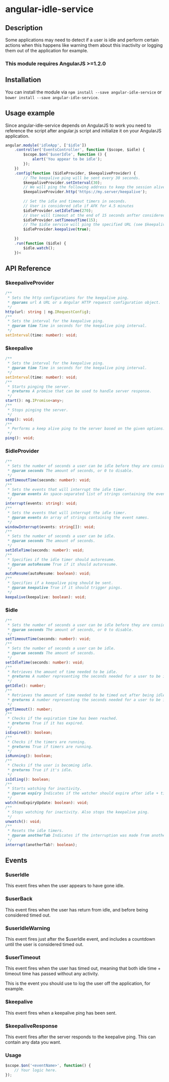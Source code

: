 # angular-idle-service

## Description
Some applications may need to detect if a user is idle and perform certain actions when this happens like warning them about this inactivity or logging them out of the application for example.

### This module requires AngularJS >=1.2.0

## Installation
You can install the module via `npm install --save angular-idle-service` or `bower install --save angular-idle-service`.


## Usage example
Since angular-idle-service depends on AngularJS to work you need to reference the script after angular.js script and initialize it on your AngularJS application.

```javascript
angular.module('idleApp', ['$idle'])
    .controller('EventsController', function ($scope, $idle) {
        $scope.$on('$userIdle', function () {
            alert('You appear to be idle');
        }); 
    })
    .config(function ($idleProvider, $keepaliveProvider) {
        // The keepalive ping will be sent every 30 seconds.
        $keepaliveProvider.setInterval(30);
        // We will ping the following address to keep the session alive.
        $keepaliveProvider.http('https://my.server/keepalive');
        
        // Set the idle and timeout timers in seconds.
        // User is considered idle if AFK for 4.5 minutes
        $idleProvider.setIdleTime(270);
        // User will timeout at the end of 15 seconds anfter considered idle.
        $idleProvider.setTimeoutTime(15); 
        // The $idle service will ping the specified URL (see $keepaliveProvider.http) to keep the session alive.
        $idleProvider.keepalive(true);
        
    })
    .run(function ($idle) {
        $idle.watch();
    })<
```

## API Reference
### $keepaliveProvider
```typescript
/**
 * Sets the http configurations for the keepalive ping.
 * @params url A URL or a Angular HTTP requesct configuration object.
 */
http(url: string | ng.IRequestConfig);
/**
 * Sets the interval for the keepalive ping.
 * @param time Time in seconds for the keepalive ping interval.
 */
setInterval(time: number): void;
```

### $keepalive
```typescript
/**
 * Sets the interval for the keepalive ping.
 * @param time Time in seconds for the keepalive ping interval.
 */
setInterval(time: number): void;
/**
 * Starts pinging the server.
 * @returns A promise that can be used to handle server response.
 */
start(): ng.IPromise<any>;
/**
 * Stops pinging the server.
 */
stop(): void;
/**
 * Performs a keep alive ping to the server based on the given options.
 */
ping(): void;
```

### $idleProvider
```typescript
/**
 * Sets the number of seconds a user can be idle before they are considered timed out.
 * @param seconds The amount of seconds, or 0 to disable.
 */
setTimeoutTime(seconds: number): void;
/**
 * Sets the events that will interrupt the idle timer.
 * @param events An space-separated list of strings containing the event names.
 */
interrupt(events: string): void;
/**
 * Sets the events that will interrupt the idle timer.
 * @param events An array of strings containing the event names.
 */
windowInterrupt(events: string[]): void;
/**
 * Sets the number of seconds a user can be idle.
 * @param seconds The amount of seconds.
 */
setIdleTime(seconds: number): void;
/**
 * Specifies if the idle timer should autoresume.
 * @param autoResume True if it should autoresume.
 */
autoResume(autoResume: boolean): void;
/**
 * Specifies if a keepalive ping should be sent.
 * @param keepalive True if it should trigger pings.
 */
keepalive(keepalive: boolean): void;
```

### $idle
```typescript
/**
 * Sets the number of seconds a user can be idle before they are considered timed out.
 * @param seconds The amount of seconds, or 0 to disable.
 */
setTimeoutTime(seconds: number): void;
/**
 * Sets the number of seconds a user can be idle.
 * @param seconds The amount of seconds.
 */
setIdleTime(seconds: number): void;
/**
 * Retrieves the amount of time needed to be idle.
 * @returns A number representing the seconds needed for a user to be idle.
 */
getIdle(): number;
/**
 * Retrieves the amount of time needed to be timed out after being idle.
 * @returns A number representing the seconds needed for a user to be idle.
 */
getTimeout(): number;
/**
 * Checks if the expiration time has been reached.
 * @returns True if it has expired.
 */
isExpired(): boolean;
/**
 * Checks if the timers are running.
 * @returns True if timers are running.
 */
isRunning(): boolean;
/**
 * Checks if the user is becoming idle.
 * @returns True if it's idle.
 */
isIdling(): boolean;
/**
 * Starts watching for inactivity.
 * @param expiry Indicates if the watcher should expire after idle + timeout time.
 */
watch(noExpiryUpdate: boolean): void;
/**
 * Stops watching for inactivity. Also stops the keepalive ping.
 */
unwatch(): void;
/**
 * Resets the idle timers.
 * @param anotherTab Indicates if the interruption was made from another tab.
 */
interrupt(anotherTab?: boolean);
```

## Events
### $userIdle
This event fires when the user appears to have gone idle.

### $userBack
This event fires when the user has return from idle, and before being considered timed out.

### $userIdleWarning
This event fires just after the $userIdle event, and includes a countdown until the user is considered timed out.

### $userTimeout
This event fires when the user has timed out, meaning that both idle time + timeout time has passed without any activity.

This is the event you should use to log the user off the application, for example.

### $keepalive
This event fires when a keepalive ping has been sent.

### $keepaliveResponse
This event fires after the server responds to the keepalive ping. This can contain any data you want.

### Usage
```javascript
$scope.$on('<eventName>', function() {
    // Your logic here.
});
```